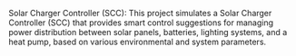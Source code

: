 Solar Charger Controller (SCC):
This project simulates a Solar Charger Controller (SCC) that provides smart control suggestions for managing power distribution between solar panels, batteries, lighting systems, and a heat pump, based on various environmental and system parameters.
